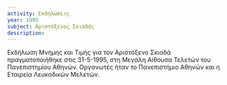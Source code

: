 ```yaml
---
activity: Εκδηλώσεις
year: 1995
subject: Αριστόξενος Σκιαδάς
description: 
---
```


Εκδήλωση Μνήμης και Τιμής για τον Αριστόξενο Σκιαδά πραγματοποιήθηκε στις 31-5-1995, στη Μεγάλη Αίθουσα Τελετών του Πανεπιστημίου Αθηνών. Οργανωτές ήταν το Πανεπιστήμιο Αθηνών και η Εταιρεία Λευκαδικών Μελετών.

